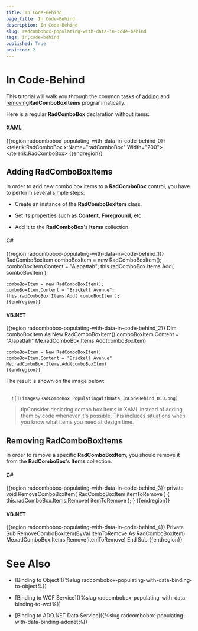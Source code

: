 ```yaml
---
title: In Code-Behind
page_title: In Code-Behind
description: In Code-Behind
slug: radcombobox-populating-with-data-in-code-behind
tags: in,code-behind
published: True
position: 2
---
```


# In Code-Behind



This tutorial will walk you through the common tasks of [adding](#Adding_RadComboBoxItems) and [removing](#Removing_RadComboBoxItems)__RadComboBoxItems__ programmatically.

Here is a regular __RadComboBox__ declaration without items:

#### __XAML__

{{region radcombobox-populating-with-data-in-code-behind_0}}
	<telerik:RadComboBox x:Name="radComboBox" Width="200">
	</telerik:RadComboBox>
	{{endregion}}



## Adding RadComboBoxItems

In order to add new combo box items to a __RadComboBox__ control, you have to perform several simple steps:

* Create an instance of the __RadComboBoxItem__ class.

* Set its properties such as __Content__, __Foreground__, etc.

* Add it to the __RadComboBox__'s __Items__ collection.

#### __C#__

{{region radcombobox-populating-with-data-in-code-behind_1}}
	RadComboBoxItem comboBoxItem = new RadComboBoxItem();
	comboBoxItem.Content = "Alapattah";
	this.radComboBox.Items.Add( comboBoxItem );
	
	comboBoxItem = new RadComboBoxItem();
	comboBoxItem.Content = "Brickell Avenue";
	this.radComboBox.Items.Add( comboBoxItem );
	{{endregion}}



#### __VB.NET__

{{region radcombobox-populating-with-data-in-code-behind_2}}
	Dim comboBoxItem As New RadComboBoxItem()
	comboBoxItem.Content = "Alapattah"
	Me.radComboBox.Items.Add(comboBoxItem)
	
	comboBoxItem = New RadComboBoxItem()
	comboBoxItem.Content = "Brickell Avenue"
	Me.radComboBox.Items.Add(comboBoxItem)
	{{endregion}}



The result is shown on the image below:




         
      ![](images/RadComboBox_PopulatingWithData_InCodeBehind_010.png)

>tipConsider declaring combo box items in XAML instead of adding them by code whenever it's possible. This includes situations when you know what items you need at design time.

## Removing RadComboBoxItems

In order to remove a specific __RadComboBoxItem__, you should remove it from the __RadComboBox__'s __Items__ collection.

#### __C#__

{{region radcombobox-populating-with-data-in-code-behind_3}}
	private void RemoveComboBoxItem( RadComboBoxItem itemToRemove )
	{
	    this.radComboBox.Items.Remove( itemToRemove );
	}
	{{endregion}}



#### __VB.NET__

{{region radcombobox-populating-with-data-in-code-behind_4}}
	Private Sub RemoveComboBoxItem(ByVal itemToRemove As RadComboBoxItem)
	    Me.radComboBox.Items.Remove(itemToRemove)
	End Sub
	{{endregion}}



# See Also

 * [Binding to Object]({%slug radcombobox-populating-with-data-binding-to-object%})

 * [Binding to WCF Service]({%slug radcombobox-populating-with-data-binding-to-wcf%})

 * [Binding to ADO.NET Data Service]({%slug radcombobox-populating-with-data-binding-adonet%})
